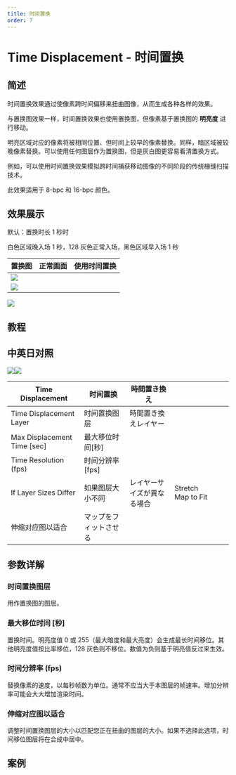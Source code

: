 ```yaml
---
title: 时间置换
order: 7
---
```


# Time Displacement - 时间置换

## 简述

时间置换效果通过使像素跨时间偏移来扭曲图像，从而生成各种各样的效果。

与置换图效果一样，时间置换效果也使用置换图，但像素基于置换图的 **明亮度** 进行移动。

明亮区域对应的像素将被相同位置、但时间上较早的像素替换。同样，暗区域被较晚像素替换。可以使用任何图层作为置换图，但是灰白图更容易看清置换方式。

例如，可以使用时间置换效果模拟跨时间捕获移动图像的不同阶段的传统栅缝扫描技术。

此效果适用于 8-bpc 和 16-bpc 颜色。

## 效果展示

默认：置换时长 1 秒时

白色区域晚入场 1 秒，128 灰色正常入场，黑色区域早入场 1 秒

| 置换图                                          | 正常画面 | 使用时间置换 |
| ----------------------------------------------- | -------- | ------------ |
| ![](https://cdn.yuelili.com/20220102230822.png) |
| ![](https://cdn.yuelili.com/20220102230925.png) |

![](https://cdn.yuelili.com/20220102231038.png)

## 教程

## 中英日对照

![](https://mir.yuelili.com/user/AE/effects/AE-Effects-Time-Time_Displacement.png)![](https://mir.yuelili.com/user/AE/effects/AE-Effects-Time-Time_Displacement_cn.png)

| Time Displacement           | 时间置换               | 時間置き換え               |                    |     |     |
| --------------------------- | ---------------------- | -------------------------- | ------------------ | --- | --- |
| Time Displacement Layer     | 时间置换图层           | 時間置き換えレイヤー       |                    |     |     |
| Max Displacement Time [sec] | 最大移位时间[秒]       |                            |                    |     |     |
| Time Resolution (fps)       | 时间分辨率[fps]        |                            |                    |     |     |
| If Layer Sizes Differ       | 如果图层大小不同       | レイヤーサイズが異なる場合 | Stretch Map to Fit |     |
| 伸缩对应图以适合            | マップをフィットさせる |

## 参数详解

### 时间置换图层

用作置换图的图层。

### 最大移位时间 [秒]

置换时间。明亮度值 0 或 255（最大暗度和最大亮度）会生成最长时间移位。其他明亮度值按比率移位，128 灰色则不移位。数值为负则基于明亮值反过来生效。

### 时间分辨率 (fps)

替换像素的速度，以每秒帧数为单位。通常不应当大于本图层的帧速率。增加分辨率可能会大大增加渲染时间。

### 伸缩对应图以适合

调整时间置换图层的大小以匹配您正在扭曲的图层的大小。如果不选择此选项，时间移位图层将在合成中居中。

## 案例

